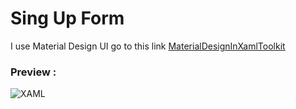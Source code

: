 # Sing Up Form

I use Material Design UI go to this link [MaterialDesignInXamlToolkit](https://github.com/ButchersBoy/MaterialDesignInXamlToolkit)


### Preview :

![XAML](https://imgur.com/a/WJELiw3)
